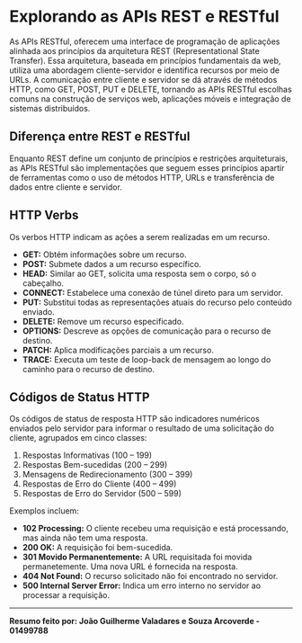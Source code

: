 # Explorando as APIs REST e RESTful

As APIs RESTful, oferecem uma interface de programação de aplicações alinhada aos princípios da arquitetura REST (Representational State Transfer). Essa arquitetura, baseada em princípios fundamentais da web, utiliza uma abordagem cliente-servidor e identifica recursos por meio de URLs. A comunicação entre cliente e servidor se dá através de métodos HTTP, como GET, POST, PUT e DELETE, tornando as APIs RESTful escolhas comuns na construção de serviços web, aplicações móveis e integração de sistemas distribuídos.

## Diferença entre REST e RESTful

Enquanto REST define um conjunto de princípios e restrições arquiteturais, as APIs RESTful são implementações que seguem esses princípios apartir de ferramentas como o uso de métodos HTTP, URLs e transferência de dados entre cliente e servidor.

## HTTP Verbs

Os verbos HTTP indicam as ações a serem realizadas em um recurso.

- **GET:** Obtém informações sobre um recurso.
- **POST:** Submete dados a um recurso específico.
- **HEAD:** Similar ao GET, solicita uma resposta sem o corpo, só o cabeçalho.
- **CONNECT:** Estabelece uma conexão de túnel direto para um servidor.
- **PUT:** Substitui todas as representações atuais do recurso pelo conteúdo enviado.
- **DELETE:** Remove um recurso especificado.
- **OPTIONS:** Descreve as opções de comunicação para o recurso de destino.
- **PATCH:** Aplica modificações parciais a um recurso.
- **TRACE:** Executa um teste de loop-back de mensagem ao longo do caminho para o recurso de destino.

## Códigos de Status HTTP

Os códigos de status de resposta HTTP são indicadores numéricos enviados pelo servidor para informar o resultado de uma solicitação do cliente, agrupados em cinco classes:

1. Respostas Informativas (100 – 199)
2. Respostas Bem-sucedidas (200 – 299)
3. Mensagens de Redirecionamento (300 – 399)
4. Respostas de Erro do Cliente (400 – 499)
5. Respostas de Erro do Servidor (500 – 599)

Exemplos incluem:

- **102 Processing:** O cliente recebeu uma requisição e está processando, mas ainda não tem uma resposta.
- **200 OK:** A requisição foi bem-sucedida.
- **301 Movido Permanentemente:** A URL requisitada foi movida permanetemente. Uma nova URL é fornecida na resposta.
- **404 Not Found:** O recurso solicitado não foi encontrado no servidor.
- **500 Internal Server Error:** Indica um erro interno no servidor ao processar a requisição.

---

**Resumo feito por: João Guilherme Valadares e Souza Arcoverde - 01499788**
